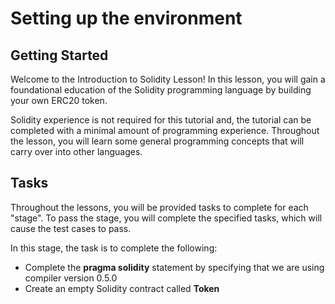 # Setting up the environment

## Getting Started
Welcome to the Introduction to Solidity Lesson! In this lesson, you will gain a foundational education of the Solidity programming language by building your own ERC20 token.

Solidity experience is not required for this tutorial and, the tutorial can be completed with a minimal amount of programming experience. Throughout the lesson, you will learn some general programming concepts that will carry over into other languages.

## Tasks
Throughout the lessons, you will be provided tasks to complete for each "stage". To pass the stage, you will complete the specified tasks, which will cause the test cases to pass. 

In this stage, the task is to complete the following:
- Complete the **pragma solidity** statement by specifying that we are using compiler version 0.5.0
- Create an empty Solidity contract called **Token**